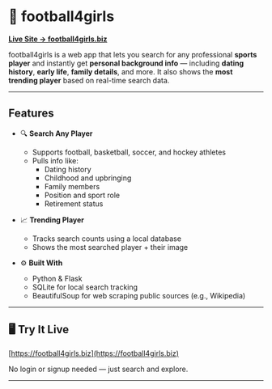 # 🏈 football4girls

**[Live Site → football4girls.biz](https://football4girls.biz)**

football4girls is a web app that lets you search for any professional **sports player** and instantly get **personal background info** — including **dating history**, **early life**, **family details**, and more. It also shows the **most trending player** based on real-time search data.

---

## Features

- 🔍 **Search Any Player**
  - Supports football, basketball, soccer, and hockey athletes
  - Pulls info like:
    - Dating history
    - Childhood and upbringing
    - Family members
    - Position and sport role 
    - Retirement status

- 📈 **Trending Player**
  - Tracks search counts using a local database
  - Shows the most searched player + their image

- ⚙️ **Built With**
  - Python & Flask
  - SQLite for local search tracking
  - BeautifulSoup for web scraping public sources (e.g., Wikipedia)

---

## 🖥️ Try It Live

 [https://football4girls.biz](https://football4girls.biz)

No login or signup needed — just search and explore.

---
